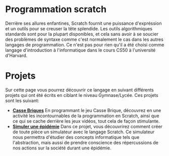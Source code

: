 # Programmation scratch

Derrière ses allures enfantines, Scratch fournit une puissance d'expréssion et un outils pour se creuser la tête splendide. Les outils algorithmiques standards sont pour la plupart disponibles, et cela sans avoir à se soucier des problèmes de syntaxe comme c'est normalement le cas dans les autres langages de programmation. Ce n'est pas pour rien qu'il a été choisi comme langage d'introduction à l'informatique dans le cours CS50 à l'université d'Harvard.

# Projets

Sur cette page vous pourrez découvrir ce langage en suivant différents projets qui ont été écrits en ciblant le niveau Gymnase/Lycée. Ces projets sont les suivant:

- [**Casse Briques**](intro/introScratch.md)
    En programmant le jeu Casse Brique, découvrez en une activité les incontournables de la programmation en Scratch, ainsi que ce qui se cache derrière les jeux vidéos, tout cela de façon stimulante.
- [**Simuler une épidémie**](simu/1_intro.md)
    Dans ce projet, vous découvrirez comment créer de toute pièce un simulateur avec le langage Scratch. Ce simulateur nous permettra d'étudier des concepts informatique tels que l'abstraction, mais aussi de prendre conscience des répercussions de nos actions sur la société durant une épidémie. 
